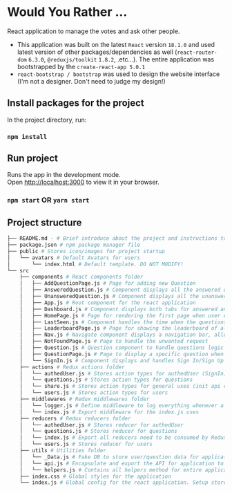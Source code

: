 # Would You Rather ...

React application to manage the votes and ask other people. 
- This application was built on the latest `React` version `18.1.0` and used latest version of other packages/dependencies as well (`react-router-dom` `6.3.0`, `@reduxjs/toolkit` `1.8.2`, .etc...). The entire application was bootstrapped by the `create-react-app 5.0.1`
- `react-bootstrap / bootstrap` was used to design the website interface (I'm not a designer. Don't need to judge my design!)

## Install packages for the project

In the project directory, run:

### `npm install`

## Run project

Runs the app in the development mode.\
Open [http://localhost:3000](http://localhost:3000) to view it in your browser.

### `npm start` OR `yarn start`

## Project structure
```bash
├── README.md - # Brief introduce about the project and instructions to install/run the project
├── package.json # npm package manager file
├── public # Stores icon/images for project startup
│   └── avatars # Default Avatars for users
│       └── index.html # Default template. DO NOT MODIFY!
└── src
    ├── components # React components folder
    │   ├── AddQuestionPage.js # Page for adding new Question
    │   ├── AnsweredQuestion.js # Component displays all the answered questions for a user
    │   ├── UnansweredQuestion.js # Component displays all the unanswered questions for a user
    │   ├── App.js # Root component for the react application
    │   ├── Dashboard.js # Component displays both tabs for answered and unanswered questions for a user
    │   ├── HomePage.js # Page for rendering the first page when user entering the application
    │   ├── LastSeen.js # Component handles the time when the questions've been posted
    │   ├── LeaderboardPage.js # Page for showing the leaderboard of all users
    │   ├── Nav.js # Navigate component displays a navigation bar, allow user to navigate to different pages
    │   ├── NotFoundPage.js # Page to handle the unwanted request
    │   ├── Question.js # Question component to handle questions logic and display the correct type of question
    │   ├── QuestionPage.js # Page to display a specific question when user clicked on
    │   └── SignIn.js # Component displays and handles Sign In/Sign Up logics
    ├── actions # Redux actions folder
    │   └── authedUser.js # Stores action types for authedUser (SignIn)
    │   └── questions.js # Stores action types for questions
    │   └── share.js # Stores action types for general uses (init api call)
    │   └── users.js # Stores action types for users 
    ├── middlewares # Redux middlewares folder
    │   └── logger.js # Define middleware to log everything whenever a store is being dispatched
    │   └── index.js # Export middleware for the index.js uses
    ├── reducers # Redux reducers folder
    │   └── authedUser.js # Stores reducer for authedUser
    │   └── questions.js # Stores reducer for questions
    │   └── index.js # Export all reducers need to be consumed by Redux
    │   └── users.js # Stores reducer for users 
    ├── utils # Utilities folder
    │   └── _Data.js # Fake DB to store user/question data for application. Contains functions to fetch/save data.
    │   └── api.js # Encapsulate and export the API for application to connect to fake DB
    │   └── helpers.js # Contains all helpers method for entire application
    ├── index.css # Global styles for the application
    └── index.js # Global config for the react application. Setup store for Redux
```
